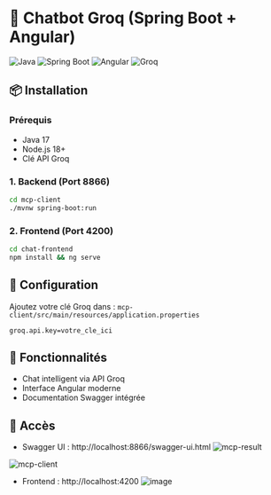 # 🤖 Chatbot Groq (Spring Boot + Angular)

![Java](https://img.shields.io/badge/Java-17-orange)
![Spring Boot](https://img.shields.io/badge/Spring_Boot-3.1-green)
![Angular](https://img.shields.io/badge/Angular-16-red)
![Groq](https://img.shields.io/badge/Groq-API-blue)

## 📦 Installation

### Prérequis
- Java 17
- Node.js 18+
- Clé API Groq

### 1. Backend (Port 8866)
```bash
cd mcp-client
./mvnw spring-boot:run
```

### 2. Frontend (Port 4200)
```bash
cd chat-frontend
npm install && ng serve
```

## 🔧 Configuration
Ajoutez votre clé Groq dans :
`mcp-client/src/main/resources/application.properties`
```properties
groq.api.key=votre_cle_ici
```

## 🌟 Fonctionnalités
- Chat intelligent via API Groq
- Interface Angular moderne
- Documentation Swagger intégrée

## 🔗 Accès

- Swagger UI : http://localhost:8866/swagger-ui.html
![mcp-result](https://github.com/user-attachments/assets/b059f327-f8ae-4ee1-8833-21dfb2175f77)

![mcp-client](https://github.com/user-attachments/assets/0bb27782-9dd8-4290-b3d0-8d6a81883de6)

- Frontend : http://localhost:4200
![image](https://github.com/user-attachments/assets/84e34885-d649-4ef4-8f8e-bd9220112ffa)
